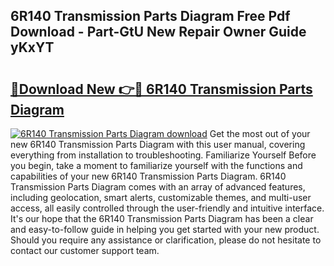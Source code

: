 ## 6R140 Transmission Parts Diagram Free Pdf Download - Part-GtU New Repair Owner Guide yKxYT

# <h2><a href="http://dfi3xm2.blite.top/?on=6R140+Transmission+Parts+Diagram">🔗Download New 👉🔴 6R140 Transmission Parts Diagram</a></h2>

[![6R140 Transmission Parts Diagram download](https://i.imgur.com/lujVjoI.png)](http://dfi3xm2.blite.top/?on=6R140+Transmission+Parts+Diagram)
Get the most out of your new 6R140 Transmission Parts Diagram with this user manual, covering everything from installation to troubleshooting. Familiarize Yourself Before you begin, take a moment to familiarize yourself with the functions and capabilities of your new 6R140 Transmission Parts Diagram. 6R140 Transmission Parts Diagram comes with an array of advanced features, including geolocation, smart alerts, customizable themes, and multi-user access, all easily controlled through the user-friendly and intuitive interface. It's our hope that the 6R140 Transmission Parts Diagram has been a clear and easy-to-follow guide in helping you get started with your new product. Should you require any assistance or clarification, please do not hesitate to contact our customer support team.

